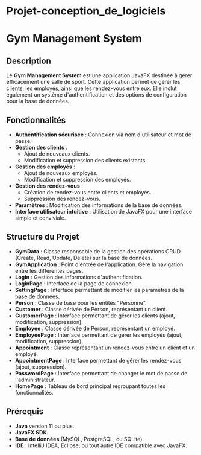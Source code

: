 # Projet-conception_de_logiciels


# Gym Management System

## Description

Le **Gym Management System** est une application JavaFX destinée à gérer efficacement une salle de sport. Cette application permet de gérer les clients, les employés, ainsi que les rendez-vous entre eux. Elle inclut également un système d'authentification et des options de configuration pour la base de données.

## Fonctionnalités

- **Authentification sécurisée** : Connexion via nom d'utilisateur et mot de passe.
- **Gestion des clients** :
  - Ajout de nouveaux clients.
  - Modification et suppression des clients existants.
- **Gestion des employés** :
  - Ajout de nouveaux employés.
  - Modification et suppression des employés.
- **Gestion des rendez-vous** :
  - Création de rendez-vous entre clients et employés.
  - Suppression des rendez-vous.
- **Paramètres** : Modification des informations de la base de données.
- **Interface utilisateur intuitive** : Utilisation de JavaFX pour une interface simple et conviviale.

## Structure du Projet

- **GymData** : Classe responsable de la gestion des opérations CRUD (Create, Read, Update, Delete) sur la base de données.
- **GymApplication** : Point d'entrée de l'application. Gère la navigation entre les différentes pages.
- **Login** : Gestion des informations d'authentification.
- **LoginPage** : Interface de la page de connexion.
- **SettingPage** : Interface permettant de modifier les paramètres de la base de données.
- **Person** : Classe de base pour les entités "Personne".
- **Customer** : Classe dérivée de Person, représentant un client.
- **CustomerPage** : Interface permettant de gérer les clients (ajout, modification, suppression).
- **Employee** : Classe dérivée de Person, représentant un employé.
- **EmployeePage** : Interface permettant de gérer les employés (ajout, modification, suppression).
- **Appointment** : Classe représentant un rendez-vous entre un client et un employé.
- **AppointmentPage** : Interface permettant de gérer les rendez-vous (ajout, suppression).
- **PasswordPage** : Interface permettant de changer le mot de passe de l'administrateur.
- **HomePage** : Tableau de bord principal regroupant toutes les fonctionnalités.

## Prérequis

- **Java** version 11 ou plus.
- **JavaFX SDK**.
- **Base de données** (MySQL, PostgreSQL, ou SQLite).
- **IDE** : IntelliJ IDEA, Eclipse, ou tout autre IDE compatible avec JavaFX.

